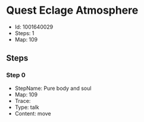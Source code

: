 # Quest Eclage Atmosphere

- Id: 1001640029
- Steps: 1
- Map: 109

## Steps

### Step 0
- StepName:  Pure body and soul
- Map:  109
- Trace:  
- Type:  talk
- Content:  move


